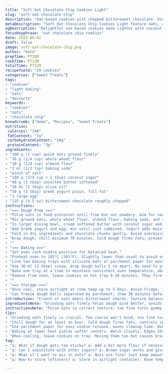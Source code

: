 ```yaml
---
title: "Soft Oat Chocolate Chip Cookies Light"
slug: "soft-oat-chocolate-chip"
description: "Oat-based cookies with chopped bittersweet chocolate. Uses whole wheat and almond flour blend for a nutty twist. Butter partially replaced by Greek yogurt for moisture and fewer calories. Cane sugar swapped with coconut sugar to lower glycemic impact. Chilled dough develops flavor. Bake until edges turn golden, centers stay soft. Ideal for gently sweet, lightly crisp cookies with chew. Store airtight for up to 5 days."
metaDescription: "Soft Oat Chocolate Chip Cookies Light feature oats, coconut sugar, and Greek yogurt for a moist, lower-calorie treat you'll want to bake again."
ogDescription: "Delightful oat-based cookies made lighter with coconut sugar and Greek yogurt. Perfect for indulging without the guilt."
focusKeyphrase: "oat chocolate chip cookies"
date: 2025-08-02
draft: false
image: soft-oat-chocolate-chip.png
author: "Kate"
prepTime: PT20M
cookTime: PT12M
totalTime: PT32M
recipeYield: "20 cookies"
categories: ["Sweet Treats"]
tags:
- "cookies"
- "light baking"
- "oats"
- "desserts"
keywords:
- "cookies"
- "oats"
- "chocolate chip"
breadcrumb: ["Home", "Recipes", "Sweet Treats"]
nutrition: 
 calories: "140"
 fatContent: "7g"
 carbohydrateContent: "18g"
 proteinContent: "3g"
ingredients:
- "100 g (1 cup) quick oats ground finely"
- "30 g (1/4 cup) whole wheat flour"
- "30 g (1/4 cup) almond flour"
- "3 ml (1/2 tsp) baking soda"
- "pinch of salt"
- "180 g (3/4 cup + 2 tbsp) coconut sugar"
- "40 g (3 tbsp) unsalted butter softened"
- "30 ml (2 tbsp) olive oil"
- "50 g (3 tbsp) Greek yogurt plain, full-fat"
- "1 large egg"
- "125 g (4.5 oz) bittersweet chocolate roughly chopped"
instructions:
- "=== Dough Prep ==="
- "Pulse oats in food processor until fine but not powdery. Aim for sand-like texture to retain some bite."
- "Mix ground oats, whole wheat flour, almond flour, baking soda, and salt in a medium bowl. Blend dry ingredients thoroughly to distribute leavening evenly, avoids flat cookies."
- "In larger mixing bowl, cream softened butter with coconut sugar and olive oil using wooden spoon or paddle attachment. Sugar not fully dissolved, grainy texture helps caramelize during bake."
- "Add Greek yogurt and egg; mix until just combined. Yogurt adds moisture and tenderness, replacing part of fat without greasiness."
- "Fold in dry ingredients and chocolate chunks gently. Avoid overmixing; gluten overdevelopment toughens texture."
- "Wrap dough, chill minimum 70 minutes. Cold dough firms fats; prevents spreading in oven, promotes even baking."
- ""
- "=== Baking ==="
- "Set oven rack middle position for balanced heat."
- "Preheat oven to 185°C (365°F). Slightly lower than usual to avoid overly browned edges with moist centers."
- "Line two baking trays with silicone mats or parchment paper for easy release and cleanup."
- "Use 30 ml (2 tbsp) scoop, drop dough balls 5 cm apart. No need to press down; spreads naturally."
- "Bake one tray at a time to maintain consistent oven temperature, about 11-13 minutes. Edges should turn golden and crispy; centers will look slightly underdone and jiggle when tray shaken."
- "Remove from oven, leave cookies on hot tray 8-10 minutes. They firm up as they cool; resist urge to move too soon or they’ll crumble."
- ""
- "=== Storage ==="
- "Once cool, store airtight at room temp up to 5 days. Avoid fridge; increases hardness."
- "Can freeze dough balls separated by parchment; thaw 30 minutes before baking."
introduction: "Crunch of oats meets bittersweet shards. Texture balanced—chewy centers, slightly crisp edges. Sugar swap to coconut shifts sweetness, adds depth. Butter sliced with olive oil and Greek yogurt shields against dryness but keeps bite. Almond flour sneaks nuttiness, nothing overpowers. Chilling the dough essential; controls spread, develops flavor. Baking low and slow, edges first to toast; center stays tender, soft like pillow. Cool on tray—cookies still fragile hot, wait for structure to set. Store sealed, freshness fades fast at room temp but worth every crumb. No rush here—patience yields texture nuance that counts."
ingredientsNote: "Grinding oats finely helps dough bind better, avoids gritty mouthfeel common in oats cookies. Whole wheat flour remains to nourish structure and add earthiness, almond flour brings protein and subtle nut flavor without adding whole nuts, good for those avoiding them. Coconut sugar lowers glycemic index compared to refined white or brown sugars; expect slightly darker color and hint of caramel. Olive oil replaces canola oil; richer, more flavor with antioxidant content. Greek yogurt replaces part of butter—tradeoff for moisture, fat reduction without sacrificing tenderness. Chocolate bittersweet, chopped coarsely to keep melty pockets, roughly chopped pieces stay intact better than chips under heat."
instructionsNote: "Pulse oats to correct texture; too fine turns gummy, too coarse yields weak binding—goal: sandy. Cream fats and sugar for lightness, grainy sugar crystals essential for final crust texture; cream too long equals greasy dough. Yogurt must be added with egg before dry ingredients to prevent clumping. Fold dry in carefully—over kneading equals tough biscuit. Rest dough cold minimum one hour—fat firms, hydration spurs gluten development arrest and flavor deepen. Bake at moderate heat; hotter burns edges prematurely. Watch color, don’t rely solely on time—edges gold, centers still glossy and soft to touch indicates readiness. Cooling on tray crucial; moving hot cookies causes breaks. Store in airtight container, avoid refrigeration which dries cookies rapidly. Freezing dough balls is an easy make-ahead—thaw briefly, bake fresh."
tips:
- "Grinding oats finely is crucial. Too coarse won't bind, too fine turns gummy. Aiming for sandy texture is key."
- "Chill dough for at least an hour. Cold dough firms fats, controls spread in baking. Flavor develops better cold, too."
- "Use parchment paper for easy cookie release. Saves cleanup time. Don’t skip it; burnt edges are more than just looks."
- "Baking at lower heat yields softer centers. Watch closely. Edges should be golden, centers slightly jiggly might feel underbaked."
- "When cooling, leave cookies on tray. Moving them too hot causes breaks. Need to firm up when cool. Wait patiently."
faq:
- "q: What if dough gets too sticky? a: Add a bit more flour if necessary. Handle minimally. Avoid overworking. Keep chilling."
- "q: Can I substitute with other sugars? a: Brown sugar works and gives moisture. Remember texture changes slightly. Granulated won't be as soft."
- "q: What if I want to mix in nuts? a: Nuts are fine! Just keep amounts balanced. Too many can change texture significantly. Less dough possible."
- "q: How to store leftovers? a: Store in airtight container. Room temp for up to 5 days max. Don’t refrigerate; it dries cookies fast."

---
```

